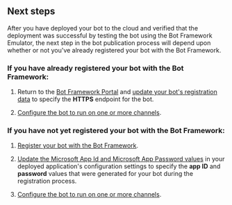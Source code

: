 ## Next steps
After you have deployed your bot to the cloud and verified that the deployment was successful by testing the bot using the Bot Framework Emulator,
the next step in the bot publication process will depend upon whether or not you've already registered your bot with the Bot Framework.

### If you have already registered your bot with the Bot Framework:

1. Return to the <a href="https://dev.botframework.com" target="_blank">Bot Framework Portal</a> and [update your bot's registration data](~/portal-register-bot.md#maintain) to specify the **HTTPS** endpoint for the bot.

2. [Configure the bot to run on one or more channels](~/portal-configure-channels.md).

### If you have not yet registered your bot with the Bot Framework:

1. [Register your bot with the Bot Framework](~/portal-register-bot.md).

2. [Update the Microsoft App Id and Microsoft App Password values](~/portal-register-bot.md#updateConfigSettings) in your deployed application's configuration settings to specify the **app ID** and **password** values that were generated for your bot during the registration process.

3. [Configure the bot to run on one or more channels](~/portal-configure-channels.md).